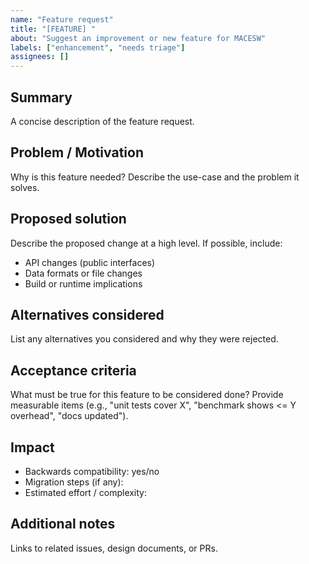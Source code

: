 ```yaml
---
name: "Feature request"
title: "[FEATURE] "
about: "Suggest an improvement or new feature for MACESW"
labels: ["enhancement", "needs triage"]
assignees: []
---
```


## Summary
A concise description of the feature request.

## Problem / Motivation
Why is this feature needed? Describe the use-case and the problem it solves.

## Proposed solution
Describe the proposed change at a high level. If possible, include:
- API changes (public interfaces)
- Data formats or file changes
- Build or runtime implications

## Alternatives considered
List any alternatives you considered and why they were rejected.

## Acceptance criteria
What must be true for this feature to be considered done? Provide measurable items (e.g., "unit tests cover X", "benchmark shows <= Y overhead", "docs updated").

## Impact
- Backwards compatibility: yes/no
- Migration steps (if any):
- Estimated effort / complexity:

## Additional notes
Links to related issues, design documents, or PRs.
